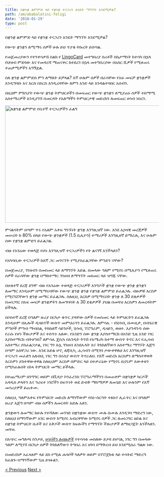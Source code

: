 ```yaml
---
title: በቋንቋ ልምምድ ላይ የቋንቋ ተናጋሪን እንዴት ማግኘት እንደሚቻል?
path: /am/ababalatini-feligi
date: '2018-01-29'
type: post
---
```

በቋንቋ ልምምድ ላይ የቋንቋ ተናጋሪን እንዴት ማግኘት እንደሚቻል?

የውጭ ቋንቋን ለሚማሩ ሰዎች ሁሉ ይህ ጥያቄ ትኩረት ይሰጣል.

የመጀመሪያውን የተንቀሳቃሽ ስልክ የ <a href="https://lingocard.com" target="_blank" rel="noopener">LingoCard</a> መተግበሪያ ስሪቶች ስኬታማነት ከተሳካ በኋላ የህዝብ ምደባው እና የመዳረሻ ማጠናቀር ከተደረገ በኋላ መተግበሪያው በአስር ሺዎች የሚቆጠሩ ተጠቃሚዎችን አግኝቷል.

ስለ ቋንቋ ልምምድስ ምን ለማለት ይቻላል? እኛ ሁሉም ሰዎች በራሳቸው የአፍ መፍቻ ቋንቋዎች እንዲግባቡ እና እርስ በእርስ እንዲረዳቸው ለምን አንድ ላይ እንዳልተባበር አሰብን.

በዚህም ምክንያት የውጭ ቋንቋ ትምህርቶችን በመፍጠር የውጭ ቋንቋን ለሚያጠኑ ሰዎች ተስማሚ አስተማሪዎች እንዲያገኙ በመርዳት የአለማችን ትምህርታዊ መድረክን ለመፍጠር ሀሳብ ነበረን.

<img class="aligncenter wp-image-78 size-full" src="../images/platform/social-network.jpg" alt="ለቋንቋ ልምምድ የቤተኛ ተናጋሪዎችን ፈልግ" width="628" height="383" />

ምናልባትም በጣም ጥሩ የአለም አቀፍ ግንኙነት ቋንቋ እንግሊዝኛ ነው. እንደ አኃዛዊ መረጃዎች መሠረት ከ 80% በላይ የውጭ ቋንቋዎች (1.5 ቢሊዮን) ተማሪዎች እንግሊዘኛ ይማራሉ, እና ሁሉም ሰው የቋንቋ ልምድን ይፈልጋል.

ብዙ የአገሬው ተወላጅ የሆኑ እንግሊዝኛ ተናጋሪዎችን የት ልናገኝ እንችላለን?

የአካባቢው ተናጋሪዎች ከእኛ ጋር መገናኘት የሚያስፈልጋቸው ምንድን ናቸው?

በመጀመሪያ, ገንዘብን በመስመር ላይ ለማግኘት እድል. በመላው ዓለም የሚኖሩ በሚሊዮን የሚቆጠሩ ሰዎች በራሳቸው ቋንቋ በማስተማር ገንዘብ ለማግኘት መስመር ላይ ዝግጁ ናቸው.

በሁለተኛ ደረጃ ደግሞ ብዙ የአገሬው ተወላጅ ተናጋሪዎች እንግዶች ቋንቋ የውጭ ቋንቋ ቋንቋን ለመማር እንዲሁም በሚማሩባቸው የውጭ ቋንቋ ቋንቋ የቋንቋ ልምምድ ይፈልጋሉ. ብዙዎቹ እርስዎ የሚናገሯቸውን ቋንቋ መማር ይፈልጋሉ. ስለዚህ, እርስዎ በሚማሩበት ቋንቋ ለ 30 ደቂቃዎች በመነጋገር በአፍ መፍቻ ቋንቋዎትን ለመግባባት ለ 30 ደቂቃዎች ያህል በመጓዝ እርስዎን ለመረዳትም ይችላሉ.

በሶስተኛ ደረጃ በዓለም ዙሪያ በርካታ ቁጥር ያላቸው ሰዎች የመስመር ላይ ትምህርትን ይፈልጋሉ እንዲሁም በሌሎች ዲዛይኖች ውስጥ መምህራንን ይፈልጋሉ. ለምሳሌ - በሂሳብ, በሙዚቃ, በብሄራዊ ምግቦች ምግብ ማብሰል, ትክክለኛ ሳይንሶች, ሂሳብ, ፕሮግራም, ዲዛይን, ወዘተ. እያንዳንዱ ሰው የራሱ የሆነ ችሎታዎች እና ተሰጥኦ አለው. የአንድን ሰው ቋንቋ እያስተማርክ በአንድ ጊዜ አንድ ነገር እያስተማርክ ብትሆንስ? ለምሳሌ ጄሲካ በአንዲት ትንሽ የአሜሪካ ከተማ ውስጥ ትኖር እና የሒሳብ አስተማሪ ያስፈልጋታል, ነገር ግን እሷ ገንዘብ እንደሌላት እና ትክክለኛውን አስተማሪ ማግኘት እጅግ በጣም አስቸጋሪ ነው. እንደ እድል ሆኖ, ለጃሲካ, ሒሳብን በሚገባ ታውቀዋለህ እና እንግሊዝኛ ተናጋሪን መፈለግ አለብህ, ነገር ግን በሩስያ ውስጥ ትኖራለህ. የእኛ መድረክ እርስዎን ለማስተዋወቅ እርስዎን ያስተዋውቀዋል ስለዚህም እርስዎ በምድር ላይ በተቃራኒው የሚኖሩ ቢኖሩም እውቀቱን በሚካፈሉበት በነጻ ትምህርት መማር ይችላሉ.

በተጨማሪም በንግግር ወይም በቪዲዮ ኮንፈረንስ ፕሮግራማችንን በመጠቀም በቋንቋዎ ካርዶች አዳዲስ ቃላትን እና ዓረፍተ ነገሮችን በፍጥነት ወደ ድብቅ ማከማቻዎ ለመሄድ እና ሁሉንም የእኛ መሳሪያዎች ይጠቀሙ.

ስለዚህ, ዓለምአቀፍ የትምህርት መድረክ ለማንኛውም የስነ-ስርዓት ተፅእኖ ሊፈጥር እና በዓለም ዙሪያ እጅግ በጣም ብዙ ሰዎችን ለመርዳት እድሉ አለን.

ቋንቋውን ለመማር ከሁሉ የተሻለው መንገድ በቋንቋው ውስጥ ሙሉ በሙሉ እንዲገባ ማድረግ ነው, ስለዚህ በማንኛውም አገር ውስጥ ከሚኖሩ አብረዋቸው ከሚኖሩ ሰዎች ጋር ለመነጋገር ዕድል እና በቋንቋ ትምህርት ቤቶች እና እቅዶች ውስጥ ክፍሎችን የማግኘት ችሎታዎች ለማዘጋጀት እንችላለን. መጓዝ.

በአጭር መግለጫ ስንታይ, <a href="/am/?lang=am">ሀሳባችን ለብዙዎች</a> የተሳሳቱ መስለው ይታዩ ይሆናል, ነገር ግን በመላው ዓለም ለሚገኙ በርካታ ሰዎች ትክክለኛውን ትግበራ እና ዘገባ በማቅረብ ይህ እንደሚሰራ ግልጽ ነው.

በመድረክዎ አፈጻጸም ላይ ደስ የሚሉ ሐሳቦች ካለዎት ወይም በፕሮጀክቱ ላይ ተሳትፎ ማድረግ ከፈለጉ-በማንኛውም ጊዜ ይፃፉልን.

<a href="/am/inigilizinya-befitineti-yimaru">< Previous</a> <a href="/am/pikaridi-karidochi">Next ></a>
